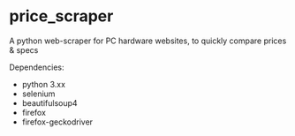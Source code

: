 # price_scraper
A python web-scraper for PC hardware websites, to quickly compare prices &amp; specs

Dependencies:
- python 3.xx
- selenium
- beautifulsoup4
- firefox
- firefox-geckodriver
